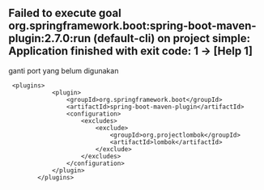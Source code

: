 ## Failed to execute goal org.springframework.boot:spring-boot-maven-plugin:2.7.0:run (default-cli) on project simple: Application finished with exit code: 1 -> [Help 1]
ganti port yang belum digunakan
```
 <plugins>
            <plugin>
                <groupId>org.springframework.boot</groupId>
                <artifactId>spring-boot-maven-plugin</artifactId>
                <configuration>
                    <excludes>
                        <exclude>
                            <groupId>org.projectlombok</groupId>
                            <artifactId>lombok</artifactId>
                        </exclude>
                    </excludes>
                </configuration>
            </plugin>
        </plugins>
```
